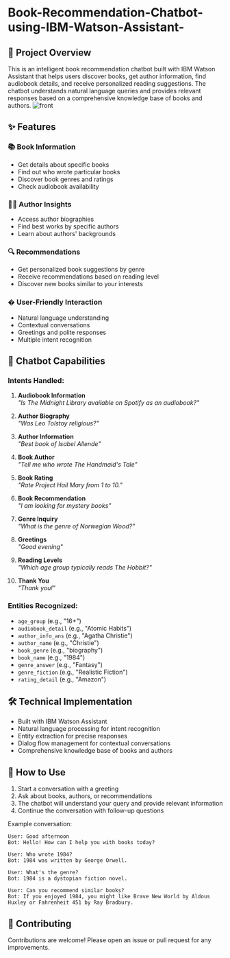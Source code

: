 # Book-Recommendation-Chatbot-using-IBM-Watson-Assistant-


## 📖 Project Overview
This is an intelligent book recommendation chatbot built with IBM Watson Assistant that helps users discover books, get author information, find audiobook details, and receive personalized reading suggestions. The chatbot understands natural language queries and provides relevant responses based on a comprehensive knowledge base of books and authors.
![front](https://github.com/user-attachments/assets/53cad24f-a655-41ad-8941-f0d4685c4f83)

## ✨ Features

### 📚 Book Information
- Get details about specific books
- Find out who wrote particular books
- Discover book genres and ratings
- Check audiobook availability

### 👩‍💻 Author Insights
- Access author biographies
- Find best works by specific authors
- Learn about authors' backgrounds

### 🔍 Recommendations
- Get personalized book suggestions by genre
- Receive recommendations based on reading level
- Discover new books similar to your interests

### � User-Friendly Interaction
- Natural language understanding
- Contextual conversations
- Greetings and polite responses
- Multiple intent recognition

## 🤖 Chatbot Capabilities

### Intents Handled:
1. **Audiobook Information**  
   *"Is The Midnight Library available on Spotify as an audiobook?"*

2. **Author Biography**  
   *"Was Leo Tolstoy religious?"*

3. **Author Information**  
   *"Best book of Isabel Allende"*

4. **Book Author**  
   *"Tell me who wrote The Handmaid's Tale"*

5. **Book Rating**  
   *"Rate Project Hail Mary from 1 to 10."*

6. **Book Recommendation**  
   *"I am looking for mystery books"*

7. **Genre Inquiry**  
   *"What is the genre of Norwegian Wood?"*

8. **Greetings**  
   *"Good evening"*

9. **Reading Levels**  
   *"Which age group typically reads The Hobbit?"*

10. **Thank You**  
    *"Thank you!"*

### Entities Recognized:
- `age_group` (e.g., "16+")
- `audiobook_detail` (e.g., "Atomic Habits")
- `author_info_ans` (e.g., "Agatha Christie")
- `author_name` (e.g., "Christie")
- `book_genre` (e.g., "biography")
- `book_name` (e.g., "1984")
- `genre_answer` (e.g., "Fantasy")
- `genre_fiction` (e.g., "Realistic Fiction")
- `rating_detail` (e.g., "Amazon")

## 🛠️ Technical Implementation
- Built with IBM Watson Assistant
- Natural language processing for intent recognition
- Entity extraction for precise responses
- Dialog flow management for contextual conversations
- Comprehensive knowledge base of books and authors

## 🚀 How to Use
1. Start a conversation with a greeting
2. Ask about books, authors, or recommendations
3. The chatbot will understand your query and provide relevant information
4. Continue the conversation with follow-up questions

Example conversation:
```
User: Good afternoon
Bot: Hello! How can I help you with books today?

User: Who wrote 1984?
Bot: 1984 was written by George Orwell.

User: What's the genre?
Bot: 1984 is a dystopian fiction novel.

User: Can you recommend similar books?
Bot: If you enjoyed 1984, you might like Brave New World by Aldous Huxley or Fahrenheit 451 by Ray Bradbury.
```



## 🤝 Contributing
Contributions are welcome! Please open an issue or pull request for any improvements.

